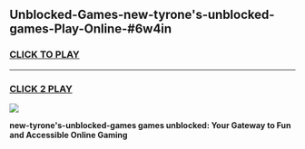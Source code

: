 
## Unblocked-Games-new-tyrone's-unblocked-games-Play-Online-#6w4in
<h3>
<a href="https://premium.freeplayer.one?title=new-tyrone's-unblocked-games&ref=27F">CLICK TO PLAY</a></h3>
<hr>

<h3>
<a href="https://premium.freeplayer.one?title=new-tyrone's-unblocked-games&ref=27F">CLICK 2 PLAY</a>
  
</h3>

<a href="https://premium.freeplayer.one?title=new-tyrone's-unblocked-games&ref=27F"><img src="https://clearcache.store/games.png"></a>


**new-tyrone's-unblocked-games games unblocked: Your Gateway to Fun and Accessible Online Gaming**
